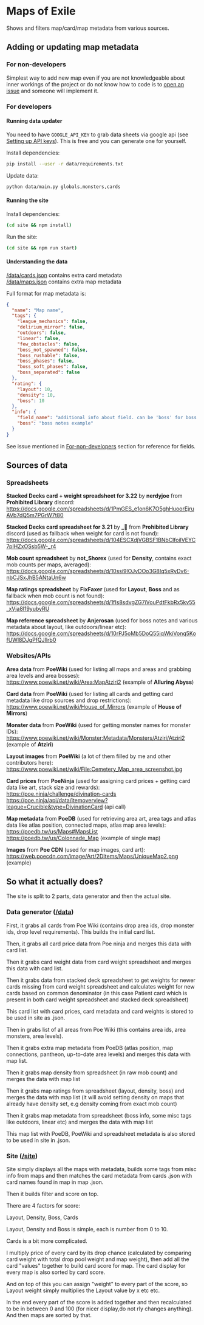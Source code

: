 # Maps of Exile

Shows and filters map/card/map metadata from various sources.

## Adding or updating map metadata

### For non-developers

Simplest way to add new map even if you are not knowledgeable about inner workings of the project or do not know how to code is to
[open an issue](https://github.com/deathbeam/maps-of-exile/issues/new?labels=map-data&template=map_data.yml&title=Enter+map+name+here) and someone will implement it.  

### For developers

#### Running data updater

You need to have `GOOGLE_API_KEY` to grab data sheets via google api (see [Setting up API keys](https://support.google.com/googleapi/answer/6158862?hl=en)). This is free and you can generate one for yourself.

Install dependencies:
```bash
pip install --user -r data/requirements.txt
```

Update data:
```bash
python data/main.py globals,monsters,cards
```

#### Running the site

Install dependencies:
```bash
(cd site && npm install)
```

Run the site:
```bash
(cd site && npm run start)
```

#### Understanding the data

[/data/cards.json](/data/cards.json) contains extra card metadata  
[/data/maps.json](/data/maps.json) contains extra map metadata  

Full format for map metadata is:

```json
{
  "name": "Map name",
  "tags": {
    "league_mechanics": false,
    "delirium_mirror": false,
    "outdoors": false,
    "linear": false,
    "few_obstacles": false,
    "boss_not_spawned": false,
    "boss_rushable": false,
    "boss_phases": false,
    "boss_soft_phases": false,
    "boss_separated": false
  },
  "rating": {
    "layout": 10,
    "density": 10,
    "boss": 10
  },
  "info": {
    "field_name": "additional info about field. can be 'boss' for boss notes, 'density' for density notes, 'not_spawned' for tag notes etc etc",
    "boss": "boss notes example"
  }
}
```

See issue mentioned in [For-non-developers](#for-non-developers) section for reference for fields.

## Sources of data

### Spreadsheets

**Stacked Decks card + weight spreadsheet for 3.22** by **nerdyjoe** from **Prohibited Library** discord:
https://docs.google.com/spreadsheets/d/1PmGES_e1on6K7O5ghHuoorEjruAVb7dQ5m7PGrW7t80

**Stacked Decks card spreadsheet for 3.21** by **_🐌** from **Prohibited Library** discord (used as fallback when weight for card is not found):  
https://docs.google.com/spreadsheets/d/104ESCXdjVGBSF1BNbClfoilVEYC7pIHZxOSsb5W-_r4

**Mob count spreadsheet** by **not_Shorex** (used for **Density**, contains exact mob counts per maps, averaged):  
https://docs.google.com/spreadsheets/d/10ssi9lOJvDOo3G8Iq5xRyDv6-nbCJSxJhB5ANtaUn6w  

**Map ratings spreadsheet** by **FixFaxer** (used for **Layout**, **Boss** and as fallback when mob count is not found):  
https://docs.google.com/spreadsheets/d/1fIs8sdvgZG7iVouPdtFkbRx5kv55_xVja8l19yubyRU  

**Map reference spreadsheet** by **Anjerosan** (used for boss notes and various metadata about layout, like outdoors/linear etc):  
https://docs.google.com/spreadsheets/d/10rPJ5oMb5DoQ55iqWkiVonq5KofUWl8DJgPfQJIlrb0  

### Websites/APIs

**Area data** from **PoeWiki** (used for listing all maps and areas and grabbing area levels and area bosses):  
https://www.poewiki.net/wiki/Area:MapAtziri2 (example of **Alluring Abyss**)

**Card data** from **PoeWiki** (used for listing all cards and getting card metadata like drop sources and drop restrictions):  
https://www.poewiki.net/wiki/House_of_Mirrors (example of **House of Mirrors**)

**Monster data** from **PoeWiki** (used for getting monster names for monster IDs):  
https://www.poewiki.net/wiki/Monster:Metadata/Monsters/Atziri/Atziri2 (example of **Atziri**)

**Layout images** from **PoeWiki** (a lot of them filled by me and other contributors here):
https://www.poewiki.net/wiki/File:Cemetery_Map_area_screenshot.jpg

**Card prices** from **PoeNinja** (used for assigning card prices + getting card data like art, stack size and rewards):  
https://poe.ninja/challenge/divination-cards  
https://poe.ninja/api/data/itemoverview?league=Crucible&type=DivinationCard (api call)

**Map metadata** from **PoeDB** (used for retrieving area art, area tags and atlas data like atlas position, connected maps, atlas map area levels):  
https://poedb.tw/us/Maps#MapsList  
https://poedb.tw/us/Colonnade_Map (example of single map)

**Images** from **Poe CDN** (used for map images, card art):  
https://web.poecdn.com/image/Art/2DItems/Maps/UniqueMap2.png (example)  


## So what it actually does?

The site is split to 2 parts, data generator and then the actual site.

### Data generator ([/data](/data))

First, it grabs all cards from Poe Wiki (contains drop area ids, drop monster ids, drop level requirements). This builds the initial card list.

Then, it grabs all card price data from Poe ninja and merges this data with card list.

Then it grabs card weight data from card weight spreadsheet and merges this data with card list.  

Then it grabs data from stacked deck spreadsheet to get weights for newer cards missing from card weight spreadsheet and calculates weight for new cards based on common denominator (in this case Patient card which is present in both card weight spreadsheet and stacked deck spreadsheet)  

This card list with card prices, card metadata and card weights is stored to be used in site as .json.  

Then in grabs list of all areas from Poe Wiki (this contains area ids, area monsters, area levels).

Then it grabs extra map metadata from PoeDB (atlas position, map connections, pantheon, up-to-date area levels) and merges this data with map list.

Then it grabs map density from spreadsheet (in raw mob count) and merges the data with map list  

Then it grabs map ratings from spreadsheet (layout, density, boss) and merges the data with map list (it will avoid setting density on maps that already have density set, e.g density coming from exact mob count)  

Then it grabs map metadata from spreadsheet (boss info, some misc tags like outdoors, linear etc) and merges the data with map list  

This map list with PoeDB, PoeWiki and spreadsheet metadata is also stored to be used in site in .json.  

### Site ([/site](/site))

Site simply displays all the maps with metadata, builds some tags from misc info from maps and then matches the card metadata from cards .json with card names found in map in map .json.  

Then it builds filter and score on top.  

There are 4 factors for score:  

Layout, Density, Boss, Cards  

Layout, Density and Boss is simple, each is number from 0 to 10.  

Cards is a bit more complicated.  

I multiply price of every card by its drop chance (calculated by comparing card weight with total drop pool weight and map weight), then add all the card "values" together to build card score for map. The card display for every map is also sorted by card score.   

And on top of this you can assign "weight" to every part of the score, so Layout weight simply multiplies the Layout value by x etc etc.  

In the end every part of the score is added together and then recalculated to be in between 0 and 100 (for nicer display,do not rly changes anything). And then maps are sorted by that.  
